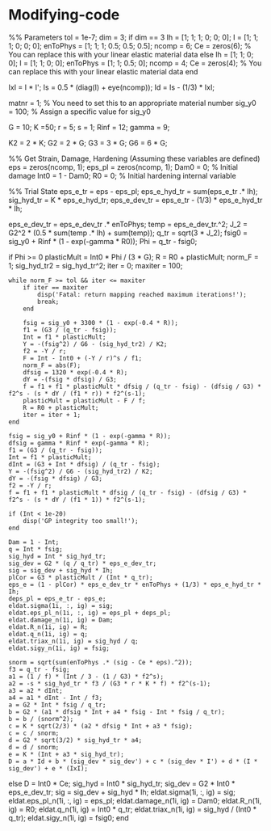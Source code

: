 # Modifying-code
%% Parameters
tol = 1e-7;
dim = 3;
if dim == 3
    Ih = [1; 1; 1; 0; 0; 0];
    I = [1; 1; 1; 0; 0; 0];
    enToPhys = [1; 1; 1; 0.5; 0.5; 0.5];
    ncomp = 6;
    Ce = zeros(6); % You can replace this with your linear elastic material data
else
    Ih = [1; 1; 0; 0];
    I = [1; 1; 0; 0];
    enToPhys = [1; 1; 0.5; 0];
    ncomp = 4;
    Ce = zeros(4); % You can replace this with your linear elastic material data
end

IxI = I * I';
Is = 0.5 * (diag(I) + eye(ncomp));
Id = Is - (1/3) * IxI;

matnr = 1; % You need to set this to an appropriate material number
sig_y0 = 100; % Assign a specific value for sig_y0

G = 10;
K =50;
r = 5;
s = 1;
Rinf = 12;
gamma = 9;

K2 = 2 * K;
G2 = 2 * G;
G3 = 3 * G;
G6 = 6 * G;

%% Get Strain, Damage, Hardening (Assuming these variables are defined)
eps = zeros(ncomp, 1);
eps_pl = zeros(ncomp, 1);
Dam0 = 0; % Initial damage
Int0 = 1 - Dam0;
R0 = 0; % Initial hardening internal variable

%% Trial State
eps_e_tr = eps - eps_pl;
eps_e_hyd_tr = sum(eps_e_tr .* Ih);
sig_hyd_tr = K * eps_e_hyd_tr;
eps_e_dev_tr = eps_e_tr - (1/3) * eps_e_hyd_tr * Ih;

eps_e_dev_tr = eps_e_dev_tr .* enToPhys;
temp = eps_e_dev_tr.^2;
J_2 = G2^2 * (0.5 * sum(temp .* Ih) + sum(temp));
q_tr = sqrt(3 * J_2);
fsig0 = sig_y0 + Rinf * (1 - exp(-gamma * R0));
Phi = q_tr - fsig0;

if Phi >= 0
    plasticMult = Int0 * Phi / (3 * G);
    R = R0 + plasticMult;
    norm_F = 1;
    sig_hyd_tr2 = sig_hyd_tr^2;
    iter = 0;
    maxiter = 100;

    while norm_F >= tol && iter <= maxiter
        if iter == maxiter
            disp('Fatal: return mapping reached maximum iterations!');
            break;
        end

        fsig = sig_y0 + 3300 * (1 - exp(-0.4 * R));
        f1 = (G3 / (q_tr - fsig));
        Int = f1 * plasticMult;
        Y = -(fsig^2) / G6 - (sig_hyd_tr2) / K2;
        f2 = -Y / r;
        F = Int - Int0 + (-Y / r)^s / f1;
        norm_F = abs(F);
        dfsig = 1320 * exp(-0.4 * R);
        dY = -(fsig * dfsig) / G3;
        f = f1 + f1 * plasticMult * dfsig / (q_tr - fsig) - (dfsig / G3) * f2^s - (s * dY / (f1 * r)) * f2^(s-1);
        plasticMult = plasticMult - F / f;
        R = R0 + plasticMult;
        iter = iter + 1;
    end

    fsig = sig_y0 + Rinf * (1 - exp(-gamma * R));
    dfsig = gamma * Rinf * exp(-gamma * R);
    f1 = (G3 / (q_tr - fsig));
    Int = f1 * plasticMult;
    dInt = (G3 + Int * dfsig) / (q_tr - fsig);
    Y = -(fsig^2) / G6 - (sig_hyd_tr2) / K2;
    dY = -(fsig * dfsig) / G3;
    f2 = -Y / r;
    f = f1 + f1 * plasticMult * dfsig / (q_tr - fsig) - (dfsig / G3) * f2^s - (s * dY / (f1 * 1)) * f2^(s-1);

    if (Int < 1e-20)
        disp('GP integrity too small!');
    end

    Dam = 1 - Int;
    q = Int * fsig;
    sig_hyd = Int * sig_hyd_tr;
    sig_dev = G2 * (q / q_tr) * eps_e_dev_tr;
    sig = sig_dev + sig_hyd * Ih;
    plCor = G3 * plasticMult / (Int * q_tr);
    eps_e = (1 - plCor) * eps_e_dev_tr * enToPhys + (1/3) * eps_e_hyd_tr * Ih;
    deps_pl = eps_e_tr - eps_e;
    eldat.sigma(1i, :, ig) = sig;
    eldat.eps_pl_n(1i, :, ig) = eps_pl + deps_pl;
    eldat.damage_n(1i, ig) = Dam;
    eldat.R_n(1i, ig) = R;
    eldat.q_n(1i, ig) = q;
    eldat.triax_n(1i, ig) = sig_hyd / q;
    eldat.sigy_n(1i, ig) = fsig;

    snorm = sqrt(sum(enToPhys .* (sig - Ce * eps).^2));
    f3 = q_tr - fsig;
    a1 = (1 / f) * (Int / 3 - (1 / G3) * f2^s);
    a2 = -s * sig_hyd_tr * f3 / (G3 * r * K * f) * f2^(s-1);
    a3 = a2 * dInt;
    a4 = a1 * dInt - Int / f3;
    a = G2 * Int * fsig / q_tr;
    b = G2 * (a1 * dfsig * Int + a4 * fsig - Int * fsig / q_tr);
    b = b / (snorm^2);
    c = K * sqrt(2/3) * (a2 * dfsig * Int + a3 * fsig);
    c = c / snorm;
    d = G2 * sqrt(3/2) * sig_hyd_tr * a4;
    d = d / snorm;
    e = K * (Int + a3 * sig_hyd_tr);
    D = a * Id + b * (sig_dev * sig_dev') + c * (sig_dev * I') + d * (I * sig_dev') + e * (IxI);

else
    D = Int0 * Ce;
    sig_hyd = Int0 * sig_hyd_tr;
    sig_dev = G2 * Int0 * eps_e_dev_tr;
    sig = sig_dev + sig_hyd * Ih;
    eldat.sigma(1i, :, ig) = sig;
    eldat.eps_pl_n(1i, :, ig) = eps_pl;
    eldat.damage_n(1i, ig) = Dam0;
    eldat.R_n(1i, ig) = R0;
    eldat.q_n(1i, ig) = Int0 * q_tr;
    eldat.triax_n(1i, ig) = sig_hyd / (Int0 * q_tr);
    eldat.sigy_n(1i, ig) = fsig0;
end



